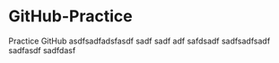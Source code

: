 # GitHub-Practice
Practice GitHub
asdfsadfadsfasdf
sadf
sadf
adf
safdsadf
sadfsadfsadf
sadfasdf
sadfdasf

